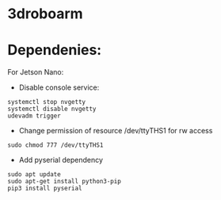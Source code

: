 # 3droboarm

#  Dependenies:
For Jetson Nano:

- Disable console service:
```
systemctl stop nvgetty
systemctl disable nvgetty
udevadm trigger
```
- Change permission of resource /dev/ttyTHS1 for rw access
```
sudo chmod 777 /dev/ttyTHS1
```

- Add pyserial dependency
```
sudo apt update
sudo apt-get install python3-pip
pip3 install pyserial
```
